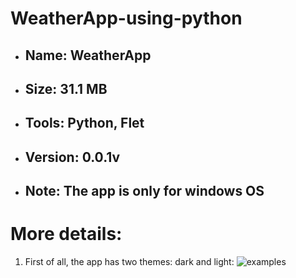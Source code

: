 # WeatherApp-using-python


* ## Name: WeatherApp
* ## Size: 31.1 MB
* ## Tools: Python, Flet
* ## Version: 0.0.1v
* ## Note: The app is only for windows OS




# More details:

1) First of all, the app has two themes: dark and light:
   ![examples](https://prnt.sc/J8zKMvDjm2Ek)
